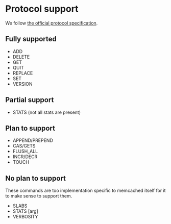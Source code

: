 # Protocol support

We follow [the official protocol specification](https://github.com/memcached/memcached/blob/master/doc/protocol.txt).


## Fully supported

* ADD
* DELETE
* GET
* QUIT
* REPLACE
* SET
* VERSION


## Partial support

* STATS (not all stats are present)


## Plan to support

* APPEND/PREPEND
* CAS/GETS
* FLUSH_ALL
* INCR/DECR
* TOUCH


## No plan to support

These commands are too implementation specific to memcached itself for it to
make sense to support them.

* SLABS
* STATS [arg]
* VERBOSITY
